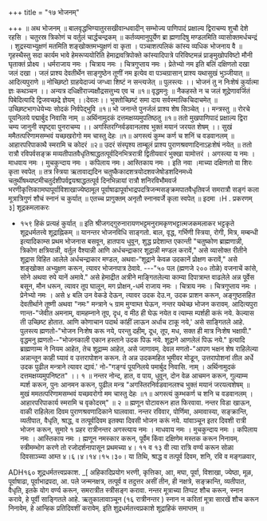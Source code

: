 +++
title = "१७ भोजनम्"

+++
॥ अथ भोजनम् ॥ 
बालवृद्धभिण्यातुरसखीवान्धवादीन् सम्भोज्य पाणिपादं प्रक्षाल्य द्विराचम्य शुचौ देशे रहसि । चतुरस्र त्रिकोणं च वर्तुलं चार्द्धचन्द्रकम् ॥ कर्तव्यमानुपूर्येण ब्रा ह्मणादिषु मण्डलमिति व्यासोक्तमर्धचन्द्रं । शुद्रस्याभ्युक्षणं मतमिति शङ्खोक्तमभ्युक्षणं वा कृता । पञ्चाशत्पलिकं कांस्य व्यधिक भोजनाय वै ॥ गृहस्थैस्तु सदा कार्यम भावे हेमरूप्ययोरिति हेमाद्रावत्रिपोक्ते कांस्यादिपात्रे परिविष्टमन्नं प्राङ्मुखोपविष्टो मौनी घृताक्तं प्रोक्ष्य । धर्मराजाय नमः । चित्राय नमः । चित्रगुप्ताय नमः । प्रेतेभ्यो नम इति बलिं दक्षिणतो दखा जलं दखा । जलं प्राश्य देवतीर्थेन साङ्गुष्ठेन तूणीं नम इत्येव वा पञ्चग्रासान् प्राश्य यथासुखं भुञ्जीयात् ॥ आदित्यपुराणे ॥ नोच्छिष्टो ग्राहयेदाज्यं जग्ध्वा शिष्टं न सन्त्यजेत् ॥ पुलस्त्यः ।। भोजनं तु न निःशेषं कुर्यात्मा ज्ञः कथञ्चन ।। अन्यत्र दधिक्षीराज्यक्षौद्रसत्तुभ्य एव च ॥१॥ वृद्धमनुः ॥ नैकहस्ते न च जलं शूद्रेणावर्जितं पिबेदित्यादि द्विजवच्छद्रे ज्ञेयम् ।।देवलः।। भुक्तोच्छिष्टं समा दाय सर्वस्मात्किचिदाचमेत् ॥ उच्छिष्टभागधेयेभ्यः सोदकं निर्वपेद्भुवि ॥१॥ भो जनान्ते पुनर्जलं प्राश्य शेष सिञ्चेत् ।। मन्त्रस्तु ॥ रोरचे पूयनिलये पद्मार्बुद निवासि नाम् ॥ अर्थिनामुदकं दत्तमक्षय्यमुपतिष्ठतु ॥१॥ ततो मुखपाणिपादं प्रक्षाल्य द्विरा चम्य जानुनी स्पृष्ट्वा पुनराचम्य ।। अगस्तिरग्निर्वडवानलश्व भुक्तं मयानं जरयत शेषम् ।। सुखं ममैतत्परिणामसम्भवं यच्छखरोगो मम चास्तु देहः ॥१॥ अगस्त्यं कुम्भ कर्ण च शनिं च वडवानलम् ॥ आहारपरिपाकाथै स्मरामि च कोदरं ॥२॥ उदरं संस्पृश्य ताम्बूलं प्राश्य पुराणश्रवणादिनाऽहःशेषं नयेत् ॥ ततो रात्रौ रविपर्वसङ्क्र मव्यतीपातवैधृतिश्राद्धतत्पूर्वदिनभित्ररात्री द्वितीयवारं भुक्खा यामोत्तरं । अगस्त्या य नमः । माधवाय नमः । मुचकुन्दाय नमः । कपिलाय नमः। आस्तिकाय नमः । इति नवा ।माच्या दक्षिणतो वा शिरः कृता स्वपेत् ॥ तत्र स्त्रिया ऋतावाद्यदिन चतुष्कैकादशत्रयोदशवजेषोडशदिनमध्ये चतुर्थीषथ्यष्टमीचतुर्दशीपर्वद्वयश्राद्धतत्पूर्व दिनभिन्नायां रात्रौ शनिरविभौमवर्ज भरणीकृत्तिकाामघापूर्वाविशाखाज्येष्ठामूल पूर्वाषाढापूर्वाभाद्रपदत्रिजन्मसङ्क्रमपातवैधृतिवर्ज समरात्रौ सङ्गं कला मूत्रात्रिगुणं शौचं स्नानं च कुर्यात् ॥ एतच्च प्रागुक्तम् अनृतौ स्नानवर्जे कृला स्वपेत् ॥ इदमा 
।H 
. 
प्रकरणम् ३] 
शूद्रकमलाकरः 

- १५९ हिकं प्रत्यहं कुर्यात् ॥ इति श्रीजगद्गुरुनारायणभट्टमनुरामकृणभट्टात्मजकमलाकर भट्टकृते शूद्रधर्मतत्त्वे शूद्राह्निकम् ॥ 
यानन्तर भोजनविधि साङ्गतो. बाल, वृद्ध, गर्भिणी स्त्रिया, रोगी, मित्र, मम्बन्धी इत्यादिकाम्स प्रथम भोजनास बसवून, हातपाय धुवून, शुद्ध प्रदेशाम्त एकान्ती "चतुष्कोण ब्राह्मणान्नी, त्रिकोण क्षत्रियान्नी, वर्तुल वैश्यान्नी आणि अर्धचन्द्राकार शूद्रान्नी मण्डल करावें," असे व्यासोक्त रीतीने शूद्रास विहित आलेले अर्धचन्द्राकार मण्डल, अथवा-“शूद्राने केवळ उदकानें प्रोक्षण करावें," असे शङ्खोक्त अभ्युक्षण करून, त्यावर भोजनपात्र ठेवावे. ---"५० पल (ह्मणजे २०० तोळे) वजनाचें कांसे, सोने अथवा रुपे यानें अमावे." असे हेमाद्रीत अत्रीने माङ्गितलेल्या काम्या दिपात्राम्त वाढलेले अन्न पूर्वेस बसून, मौन धरून, त्यावर तूप घालून, मग प्रोक्षन,-धर्म राजाय नमः । चित्राय नमः । चित्रगुप्ताय नमः । प्रेनेभ्यो नमः । असे ४ बलि उन वेकडे देऊन, त्यावर उदक देउ.न, उदक प्राशन करून, अङ्गुष्ठसहित देवतीर्थाने तूष्णी अथवा "नमः" मन्त्राने ५ ग्राम मुग्वाम्त घेऊन, नन्तर यथेच्छ भोजन करावम्. आदित्यपुरा णान्त-"जेवीत अमनाम्, वामहम्नाने तूप, दृध, व मीठ ही घेऊ नयेत व त्याम्स म्पर्शही करूं नये. केल्यास ती उच्छिष्ट होतात. आणि कोणाचान पदार्थ कांहीं लाऊन अर्धाच टाकू नये,' असे साङ्गितले आहे. पुलस्त्य ह्मणतो-"भोजन निःशेष करू नये, परन्तु दहीम्, दूध, तूप, मध, सक्त ही मात्र निःशेष भक्षावी." वृद्धमनु ह्मणतो--"भोजनकाली एकान हस्ताने उदक पिऊ नये. शूद्राने आणलेलं पिऊ नये." इत्यादि ब्राह्मणाम्म ने नियम आहेत, तेच शूद्राम्म आहेत, असे जाणावम्. देवल मणतो-"आपण भक्षन शेष राहिलेल्या अन्नान्तून काही घ्यावं व उत्तरापोशन करून. ते अन्न उदकमहित भूमीवर मोडून, उत्तरापोशनां तील अर्धे उदक पुढील मन्त्राने त्यावर द्यावं.' नो-"गङ्ग्वं पूयनिलये पमार्बुद निवासि. नाम् । अर्थिनामुदकं दत्तमक्षय्यमुपनिष्टत" ।। १ ॥ नन्तर नोन्द, हात, व पाय, धुवून, दोन वेळ आचमन करून, गुल्याम्म म्पर्श करून, पुनः आनमन करून, पुढील मन्त्र "अगस्तिरनिर्वडवानलश्च भुक्तं मयानं जरयत्वशेषम् ॥ मुखं ममतत्परिणामसम्भवं यच्छवरोगो मम चास्तु देहः ॥१॥ अगस्त्यं कुम्भकर्ण च शनि च वडवानलम् । आहारपरिपाकार्य स्मरामि च वृकोदरम्" ॥ २ ॥ ह्मणून पोटावरून हात फिरवावा. नन्तर विडा खाऊन, वाकी राहिलेला दिवम पुराणश्रवणादिकाने घालवावा. नन्तर रविवार, पोर्णिमा, अमावास्या, सङ्क्रान्ति, व्यतीपात, वैधृति, श्राद्ध, व तत्पूर्वदिवम इतक्या दिवसी भोजन करूं नये. यांवाञ्चून इतर दिवशी रात्री भोजन करून, सुमारे १ प्रहर रात्रीनन्तर अगस्त्याय नमः । माधवाय नमः । मुचकुन्दाय नमः । कपिलाय नमः । आस्तिकाय नमः । ह्मणून नमस्कार करून, पूर्वेम किंवा दक्षिणेम मस्तक करून निनावम्. स्त्रीमम्भोग करणे तो रजोदर्शनापासून प्रथमच्या ४। ११ व १३ वी त्या रात्रि वर्ण्य करून सोळा दिवसाञ्च्या आम्त ४।६।४।१४।१५।३०। या तिथि, श्राद्ध व तत्पूर्व दिवम, शनि, रवि व मङ्गळवार, 

ADH१६० 
शूद्रधर्मतत्त्वप्रकाश. _[ अहिकादिप्रयोग भरणी, कृत्तिका, आा, मघा, पूर्वा, विशाखा, ज्येष्ठा, मूळ, पूर्वाषाढा, पूर्वाभाद्रपदा, आ. पले जन्मनक्षत्र, तत्पूर्व व तदुत्तर असीं तीन, ही नक्षत्रे, सङ्क्रान्ति, व्यतीपात, वैधृति, इतके योग वर्ण्य करून, समरात्रीत स्त्रीसङ्ग करावा. नन्तर मूत्राच्या तिप्पट शौच करून, स्नान करावे, हे पूर्वी साङ्गितले आहे. ऋतुकालावाञ्चून (१६ रात्रीनन्तर ) स्नान न करितां मूत्रा सारखें शौच करून निनावेम्. हे आन्हिक प्रतिदिवशीं करावेम्. इति शुद्रधर्मतत्त्वप्रकाशे शूद्राहिकं समाप्तम् ॥ 
